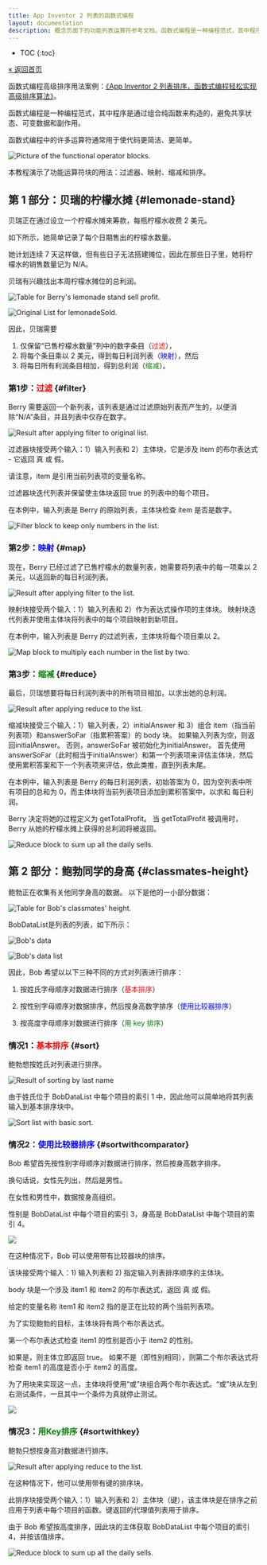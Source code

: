 ```yaml
---
title: App Inventor 2 列表的函数式编程
layout: documentation
description: 概念页面下的功能列表运算符参考文档。函数式编程是一种编程范式，其中程序是通过组合纯函数来构造的，避免共享状态、可变数据和副作用。函数式编程中的许多运算符通常用于使代码更简洁、更简单。
---
```


* TOC
{:toc}

[&laquo; 返回首页](index.html)

函数式编程高级排序用法案例：[《App Inventor 2 列表排序，函数式编程轻松实现高级排序算法》](../pro/advlist.html)。

函数式编程是一种编程范式，其中程序是通过组合纯函数来构造的，避免共享状态、可变数据和副作用。

函数式编程中的许多运算符通常用于使代码更简洁、更简单。

![Picture of the functional operator blocks.](images/pholoblocks.png)

本教程演示了功能运算符块的用法：过滤器、映射、缩减和排序。

## 第 1 部分：贝瑞的柠檬水摊  {#lemonade-stand}

贝瑞正在通过设立一个柠檬水摊来筹款，每瓶柠檬水收费 2 美元。

如下所示，她简单记录了每个日期售出的柠檬水数量。

她计划连续 7 天这样做，但有些日子无法搭建摊位，因此在那些日子里，她将柠檬水的销售数量记为 N/A。

贝瑞有兴趣找出本周柠檬水摊位的总利润。

![Table for Berry's lemonade stand sell profit.](images/lemonadeStandTable.png)

![Original List for lemonadeSold.](images/originalList.png)

因此，贝瑞需要

1. 仅保留“已售柠檬水数量”列中的数字条目（<span style="color: red">过滤</span>），
2. 将每个条目乘以 2 美元，得到每日利润列表（<span style="color: blue">映射</span>），然后
3. 将每日所有利润条目相加，得到总利润（<span style="color: green">缩减</span>）。

### 第1步：<span style="color: red" id="filter">过滤</span>   {#filter}

Berry 需要返回一个新列表，该列表是通过过滤原始列表而产生的，以便消除“N/A”条目，并且列表中仅存在数字。

![Result after applying filter to original list.](images/filterResult.png)

过滤器块接受两个输入：1）输入列表和 2）主体块，它是涉及 item 的布尔表达式 - 它返回 真 或 假。

请注意，item 是引用当前列表项的变量名称。

过滤器块迭代列表并保留使主体块返回 true 的列表中的每个项目。

在本例中，输入列表是 Berry 的原始列表，主体块检查 item 是否是数字。

![Filter block to keep only numbers in the list.](images/filterBlock.png)

### 第2步：<span style="color: blue" id="map">映射</span>   {#map}

现在，Berry 已经过滤了已售柠檬水的数量列表，她需要将列表中的每一项乘以 2 美元，以返回新的每日利润列表。

![Result after applying filter to the list.](images/mapResult.png)

映射块接受两个输入：1）输入列表和 2）作为表达式操作项的主体块。 映射块迭代列表并使用主体块将列表中的每个项目映射到新项目。

在本例中，输入列表是 Berry 的过滤列表，主体块将每个项目乘以 2。

![Map block to multiply each number in the list by two.](images/mapBlock.png)

### 第3步：<span style="color: green" id="reduce">缩减</span>   {#reduce}

最后，贝瑞想要将每日利润列表中的所有项目相加，以求出她的总利润。

![Result after applying reduce to the list.](images/reduceResult.png)

缩减块接受三个输入：1）输入列表，2）initialAnswer 和 3）组合 item（指当前列表项）和answerSoFar（指累积答案）的 body 块。
如果输入列表为空，则返回initialAnswer。 否则，answerSoFar 被初始化为initialAnswer。
首先使用answerSoFar（此时相当于initialAnswer）和第一个列表项来评估主体块，然后使用累积答案和下一个列表项来评估，依此类推，直到列表末尾。

在本例中，输入列表是 Berry 的每日利润列表，初始答案为 0，因为空列表中所有项目的总和为 0，而主体块将当前列表项目添加到累积答案中，以求和 每日利润。

Berry 决定将她的过程定义为 getTotalProfit。 当 getTotalProfit 被调用时，Berry 从她的柠檬水摊上获得的总利润将被返回。

![Reduce block to sum up all the daily sells.](images/reduceBlock.png)

## 第 2 部分：鲍勃同学的身高  {#classmates-height}

鲍勃正在收集有关他同学身高的数据。 以下是他的一小部分数据：

![Table for Bob's classmates' height.](images/heightTable.png)

BobDataList是列表的列表，如下所示：

![Bob's data](images/bobData.png)

![Bob's data list](images/bobDataList.png)

因此，Bob 希望以以下三种不同的方式对列表进行排序：

1. 按姓氏字母顺序对数据进行排序（<span style="color: red">基本排序</span>）

2. 按性别字母顺序对数据排序，然后按身高数字排序（<span style="color: blue">使用比较器排序</span>）

3. 按高度字母顺序对数据进行排序（<span style="color: green">用 key 排序</span>）

### 情况1：<span style="color: red" id="sort">基本排序</span>   {#sort}

鲍勃想按姓氏对列表进行排序。

![Result of sorting by last name](images/sortLastNameResult.png)

由于姓氏位于 BobDataList 中每个项目的索引 1 中，因此他可以简单地将其列表输入到基本排序块中。

![Sort list with basic sort.](images/sortLastNameBlock.png)

### 情况2：<span style="color: blue" id="sortwith comparator">使用比较器排序</span>   {#sortwithcomparator}

Bob 希望首先按性别字母顺序对数据进行排序，然后按身高数字排序。

换句话说，女性先列出，然后是男性。

在女性和男性中，数据按身高组织。

性别是 BobDataList 中每个项目的索引 3，身高是 BobDataList 中每个项目的索引 4。

![](images/sortGenderHeightResult.png)

在这种情况下，Bob 可以使用带有比较器块的排序。

该块接受两个输入：1) 输入列表和 2) 指定输入列表排序顺序的主体块。

body 块是一个涉及 item1 和 item2 的布尔表达式，返回 真 或 假。

给定的变量名称 item1 和 item2 指的是正在比较的两个当前列表项。

为了实现鲍勃的目标，主体块将有两个布尔表达式。

第一个布尔表达式检查 item1 的性别是否小于 item2 的性别。

如果是，则主体立即返回 true。 如果不是（即性别相同），则第二个布尔表达式将检查 item1 的高度是否小于 item2 的高度。

为了用块来实现这一点，主体块将使用“或”块组合两个布尔表达式。“或”块从左到右测试条件，一旦其中一个条件为真就停止测试。

![](images/sortGenderHeightBlock.png)

### 情况3：<span style="color: green" id="sortwithkey">用Key排序</span>   {#sortwithkey}

鲍勃只想按身高对数据进行排序。

![Result after applying reduce to the list.](images/sortHeightResult.png)

在这种情况下，他可以使用带有键的排序块。

此排序块接受两个输入：1）输入列表和 2）主体块（键），该主体块是在排序之前应用于列表中每个项目的函数。键返回的代理值列表用于排序。

由于 Bob 希望按高度排序，因此块的主体获取 BobDataList 中每个项目的索引 4，并按该值排序。

![Reduce block to sum up all the daily sells.](images/sortHeightBlock.png)
